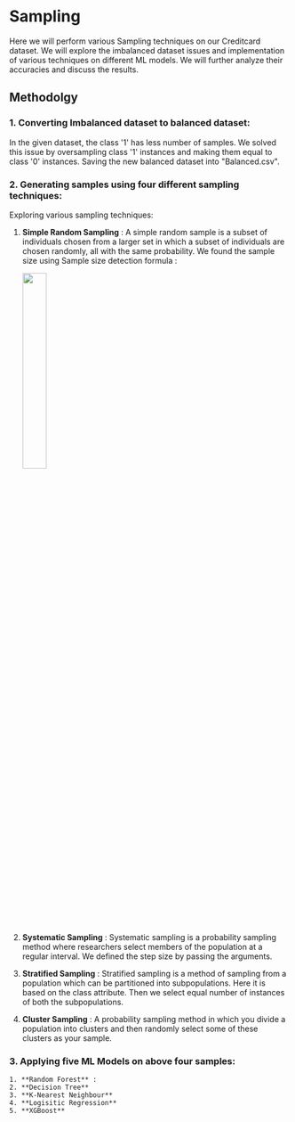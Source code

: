 # Sampling

Here we will perform various Sampling techniques on our Creditcard dataset. We will explore the imbalanced dataset issues and 
implementation of various techniques on different ML models. We will further analyze their accuracies and discuss the results.

## Methodolgy
### 1. Converting Imbalanced dataset to balanced dataset: <br>
   In the given dataset, the class '1' has less number of samples. We solved this issue by oversampling class '1' instances
   and making them equal to class '0' instances. Saving the new balanced dataset into "Balanced.csv".
   
### 2. Generating samples using four different sampling techniques: <br>
   Exploring various sampling techniques:
   1. **Simple Random Sampling** : A simple random sample is a subset of individuals chosen from a larger set in which a subset of individuals are chosen randomly, all       with the same probability. We found the sample size using Sample size detection formula :

      <img src="https://user-images.githubusercontent.com/100415671/219952601-de539e8a-3dad-4da7-8722-e8304a1c5396.png" width=30% height=30%>

   2. **Systematic Sampling** : Systematic sampling is a probability sampling method where researchers select members of the population at a regular interval. We             defined the step size by passing the arguments. 
      
   3. **Stratified Sampling** : Stratified sampling is a method of sampling from a population which can be partitioned into subpopulations. Here it is based on the           class attribute. Then we select equal number of instances of both the subpopulations.
      
   4. **Cluster Sampling** : A probability sampling method in which you divide a population into clusters   and then randomly select some of these clusters as your            sample.
   
### 3. Applying five ML Models on above four samples:
    1. **Random Forest** :
    2. **Decision Tree**
    3. **K-Nearest Neighbour**
    4. **Logisitic Regression**
    5. **XGBoost**

     

   
   






